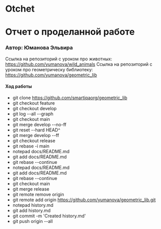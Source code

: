 # Otchet

# Отчет о проделанной работе

### Автор: Юманова Эльвира
Ссылка на репозиторий с уроком про животных: https://github.com/yumanova/wild_animals
Ссылка на репозиторий с уроком про геометрическу библиотеку: https://github.com/yumanova/geometric_lib

#### Ход работы
* git clone https://github.com/smartiqaorg/geometric_lib
* git checkout feature
* git checkout develop
* git log --all --graph
* git checkout main
* git merge develop --no-ff
* git reset --hard HEAD^
* git merge develop --ff
* git checkout release
* git rebase -i main 
* notepad docs/README.md
* git add docs/README.md
* git rebase --continue
* notepad docs/README.md
* git add docs/README.md
* git rebase --continue
* git checkout main
* git merge release
* git remote remove origin
* git remote add origin https://github.com/yumanova/geometric_lib.git
* notepad history.md
* git add history.md
* git commit -m 'Created history.md'
* git push origin --all
